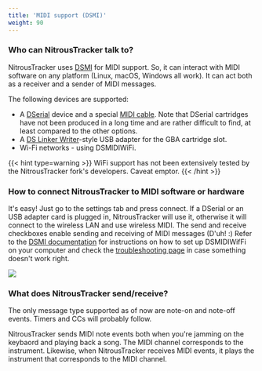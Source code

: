 ```yaml
---
title: 'MIDI support (DSMI)'
weight: 90
---
```


### Who can NitrousTracker talk to?

NitrousTracker uses
[DSMI](https://web.archive.org/web/20150205173143/http://dsmi.tobw.net/)
for MIDI support. So, it can interact with MIDI software on any platform
(Linux, macOS, Windows all work). It can act both as a receiver and a
sender of MIDI messages.

The following devices are supported:

* A [DSerial](https://web.archive.org/web/20150205173143/http://www.natrium42.com/shop/dserial2.php) device and a special [MIDI cable](https://web.archive.org/web/20150205173143/http://www.natrium42.com/wiki/MIDI). Note that DSerial cartridges have not been produced in a long time and are rather difficult to find, at least compared to the other options.
* A [DS Linker Writer](https://wiki.asie.pl/doku.php?id=notes:flashcart:ds_linker_writer)-style USB adapter for the GBA cartridge slot.
* Wi-Fi networks - using DSMIDIWiFi.

{{< hint type=warning >}}
WiFi support has not been extensively tested by the NitrousTracker fork's developers. Caveat emptor.
{{< /hint >}}

### How to connect NitrousTracker to MIDI software or hardware

It\'s easy! Just go to the settings tab and press connect. If a DSerial or an USB adapter card
is plugged in, NitrousTracker will use it, otherwise it will connect to
the wireless LAN and use wireless MIDI. The send and receive checkboxes
enable sending and receiving of MIDI messages (D\'uh! :) Refer to the
[DSMI documentation](https://web.archive.org/web/20150205173143/http://dsmi.tobw.net/index.php?cat_id=3)
for instructions on how to set up DSMIDIWifFi on your computer and check
the [troubleshooting page](https://web.archive.org/web/20150205173143/http://dsmi.tobw.net/index.php?cat_id=2)
in case something doesn\'t work right.

![](/nitroustracker/content/dsmi.png)

### What does NitrousTracker send/receive?

The only message type supported as of now are note-on and note-off
events. Timers and CCs will probably follow.

NitrousTracker sends MIDI note events both when you\'re jamming on the
keybaord and playing back a song. The MIDI channel corresponds to the
instrument. Likewise, when NitrousTracker receives MIDI events, it plays
the instrument that corresponds to the MIDI channel.
